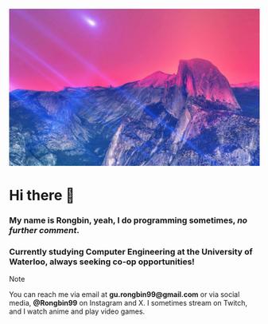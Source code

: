 ![](https://github.com/Rongbin99/Rongbin99/blob/main/Wallpaper2.jpg)
# Hi there 👋
### My name is Rongbin, yeah, I do programming sometimes, _no further comment_. 
### Currently studying Computer Engineering at the University of Waterloo, always seeking co-op opportunities!

> [!NOTE]
> You can reach me via email at __gu.rongbin99@gmail.com__ or via social media, __@Rongbin99__ on Instagram and X. I sometimes stream on Twitch, and I watch anime and play video games.
